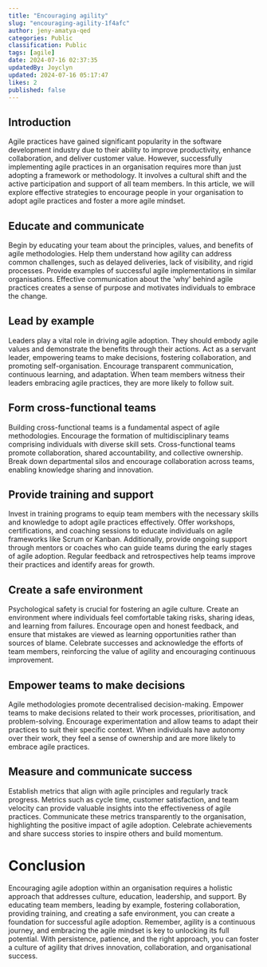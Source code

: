 ```yaml
---
title: "Encouraging agility"
slug: "encouraging-agility-1f4afc"
author: jeny-amatya-qed
categories: Public
classification: Public
tags: [agile]
date: 2024-07-16 02:37:35 
updatedBy: Joyclyn
updated: 2024-07-16 05:17:47 
likes: 2
published: false
---
```


## Introduction
Agile practices have gained significant popularity in the software development industry due to their ability to improve productivity, enhance collaboration, and deliver customer value. However, successfully implementing agile practices in an organisation requires more than just adopting a framework or methodology. It involves a cultural shift and the active participation and support of all team members. In this article, we will explore effective strategies to encourage people in your organisation to adopt agile practices and foster a more agile mindset.

## Educate and communicate
Begin by educating your team about the principles, values, and benefits of agile methodologies. Help them understand how agility can address common challenges, such as delayed deliveries, lack of visibility, and rigid processes. Provide examples of successful agile implementations in similar organisations. Effective communication about the 'why' behind agile practices creates a sense of purpose and motivates individuals to embrace the change.

## Lead by example
Leaders play a vital role in driving agile adoption. They should embody agile values and demonstrate the benefits through their actions. Act as a servant leader, empowering teams to make decisions, fostering collaboration, and promoting self-organisation. Encourage transparent communication, continuous learning, and adaptation. When team members witness their leaders embracing agile practices, they are more likely to follow suit.

## Form cross-functional teams
Building cross-functional teams is a fundamental aspect of agile methodologies. Encourage the formation of multidisciplinary teams comprising individuals with diverse skill sets. Cross-functional teams promote collaboration, shared accountability, and collective ownership. Break down departmental silos and encourage collaboration across teams, enabling knowledge sharing and innovation.

## Provide training and support
Invest in training programs to equip team members with the necessary skills and knowledge to adopt agile practices effectively. Offer workshops, certifications, and coaching sessions to educate individuals on agile frameworks like Scrum or Kanban. Additionally, provide ongoing support through mentors or coaches who can guide teams during the early stages of agile adoption. Regular feedback and retrospectives help teams improve their practices and identify areas for growth.

## Create a safe environment
Psychological safety is crucial for fostering an agile culture. Create an environment where individuals feel comfortable taking risks, sharing ideas, and learning from failures. Encourage open and honest feedback, and ensure that mistakes are viewed as learning opportunities rather than sources of blame. Celebrate successes and acknowledge the efforts of team members, reinforcing the value of agility and encouraging continuous improvement.

## Empower teams to make decisions
Agile methodologies promote decentralised decision-making. Empower teams to make decisions related to their work processes, prioritisation, and problem-solving. Encourage experimentation and allow teams to adapt their practices to suit their specific context. When individuals have autonomy over their work, they feel a sense of ownership and are more likely to embrace agile practices.

## Measure and communicate success
Establish metrics that align with agile principles and regularly track progress. Metrics such as cycle time, customer satisfaction, and team velocity can provide valuable insights into the effectiveness of agile practices. Communicate these metrics transparently to the organisation, highlighting the positive impact of agile adoption. Celebrate achievements and share success stories to inspire others and build momentum.

# Conclusion
Encouraging agile adoption within an organisation requires a holistic approach that addresses culture, education, leadership, and support. By educating team members, leading by example, fostering collaboration, providing training, and creating a safe environment, you can create a foundation for successful agile adoption. Remember, agility is a continuous journey, and embracing the agile mindset is key to unlocking its full potential. With persistence, patience, and the right approach, you can foster a culture of agility that drives innovation, collaboration, and organisational success.